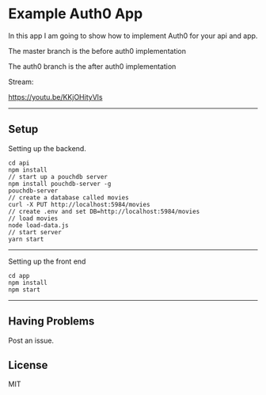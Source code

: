 # Example Auth0 App

In this app I am going to show how to implement Auth0 
for your api and app.

The master branch is the before auth0 implementation

The auth0 branch is the after auth0 implementation

Stream:

https://youtu.be/KKjOHityVls

---

## Setup

Setting up the backend.

```
cd api 
npm install
// start up a pouchdb server
npm install pouchdb-server -g
pouchdb-server
// create a database called movies
curl -X PUT http://localhost:5984/movies
// create .env and set DB=http://localhost:5984/movies
// load movies
node load-data.js
// start server
yarn start
```

---

Setting up the front end

``` 
cd app
npm install
npm start
```

---

## Having Problems

Post an issue.

## License

MIT




